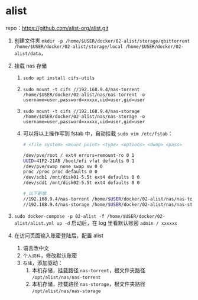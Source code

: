 # alist

repo：https://github.com/alist-org/alist.git

1. 创建文件夹 `mkdir -p /home/$USER/docker/02-alist/storage/qbittorrent /home/$USER/docker/02-alist/storage/local /home/$USER/docker/02-alist/data`，

2. 挂载 nas 存储
   1. `sudo apt install cifs-utils`
   
   2. `sudo mount -t cifs //192.168.9.4/nas-torrent /home/$USER/docker/02-alist/nas/nas-torrent -o username=user,password=xxxxx,uid=user,gid=user`
   
   3. `sudo mount -t cifs //192.168.9.4/nas-storage /home/$USER/docker/02-alist/nas/nas-storage -o username=user,password=xxxxx,uid=user,gid=user`
   
   4. 可以将以上操作写到 fstab 中，自动挂载 `sudo vim /etc/fstab`：
   
      ```bash
      # <file system> <mount point> <type> <options> <dump> <pass>
      
      /dev/pve/root / ext4 errors=remount-ro 0 1
      UUID=41F2-21AB /boot/efi vfat defaults 0 1
      /dev/pve/swap none swap sw 0 0
      proc /proc proc defaults 0 0
      /dev/sdb1 /mnt/disk01-5.5t ext4 defaults 0 0
      /dev/sdd1 /mnt/disk02-5.5t ext4 defaults 0 0
      
      # 以下新增
      //192.168.9.4/nas-torrent /home/$USER/docker/02-alist/nas/nas-torrent cifs username=user,password=xxxxx,uid=user,gid=user 0 0
      //192.168.9.4/nas-storage /home/$USER/docker/02-alist/nas/nas-storage cifs username=user,password=xxxxx,uid=user,gid=user 0 0
      ```
   
3. `sudo docker-compose -p 02-alist -f /home/$USER/docker/02-alist/alist.yml up -d` 启动后，在 log 里看默认账密 `admin / xxxxxx`

4. 在访问页面输入账密登陆后，配置 alist
   1. 语言改中文
   1. `个人资料`，修改默认账密
   3. `存储`，添加驱动：
      1. 本机存储，挂载路径 `nas-torrent`，根文件夹路径 `/opt/alist/nas/nas-torrent`
      2. 本机存储，挂载路径 `nas-storage`，根文件夹路径 `/opt/alist/nas/nas-storage`